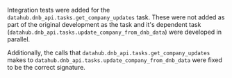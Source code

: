 Integration tests were added for the `datahub.dnb_api.tasks.get_company_updates` task.
These were not added as part of the original development as the task and it's dependent
task (`datahub.dnb_api.tasks.update_company_from_dnb_data`) were developed in parallel.

Additionally, the calls that `datahub.dnb_api.tasks.get_company_updates` makes to
`datahub.dnb_api.tasks.update_company_from_dnb_data` were fixed to be the correct
signature.
